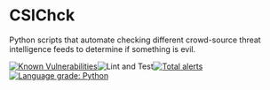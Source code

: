 # CSIChck
Python scripts that automate checking different crowd-source threat intelligence feeds to determine if something is evil.

[![Known Vulnerabilities](https://snyk.io/test/github/bentleygd/CSIC/badge.svg?targetFile=requirements.txt)](https://snyk.io/test/github/bentleygd/CSIC?targetFile=requirements.txt)![Lint and Test](https://github.com/bentleygd/CSIC/workflows/Lint%20and%20Test/badge.svg)[![Total alerts](https://img.shields.io/lgtm/alerts/g/bentleygd/CSIC.svg?logo=lgtm&logoWidth=18)](https://lgtm.com/projects/g/bentleygd/CSIC/alerts/)[![Language grade: Python](https://img.shields.io/lgtm/grade/python/g/bentleygd/CSIC.svg?logo=lgtm&logoWidth=18)](https://lgtm.com/projects/g/bentleygd/CSIC/context:python)
